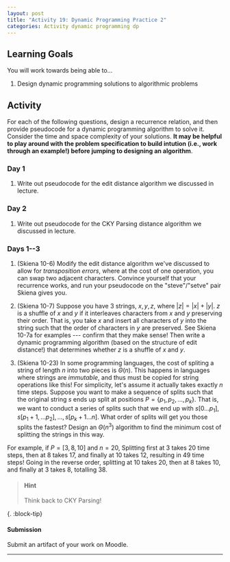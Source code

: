 ```yaml
---
layout: post
title: "Activity 19: Dynamic Programming Practice 2"
categories: Activity dynamic programming dp 
---
```


## Learning Goals

You will work towards being able to...

1. Design dynamic programming solutions to algorithmic problems

## Activity
For each of the following questions, design a recurrence relation, and then provide pseudocode for a dynamic programming algorithm to solve it. Consider the time and space complexity of your solutions. **It may be helpful to play around with the problem specification to build intution (i.e., work through an example!) before jumping to designing an algorithm**.

### Day 1

1. Write out pseudocode for the edit distance algorithm we discussed in lecture.  

### Day 2

1. Write out pseudocode for the CKY Parsing distance algorithm we discussed in lecture.  

### Days 1--3

1. (Skiena 10-6) Modify the edit distance algorithm we've discussed to allow for *transposition errors*, where at the cost of one operation, you can swap two adjacent characters. Convince yourself that your recurrence works, and run your pseudocode on the "steve"/"setve" pair Skiena gives you. 

2. (Skiena 10-7) Suppose you have 3 strings, $x, y, z$, where $\lvert z \rvert = \lvert x \rvert + \lvert y \rvert$. $z$ is a shuffle of $x$ and $y$ if it interleaves characters from $x$ and $y$ preserving their order. That is, you take $x$ and insert all characters of $y$ into the string such that the order of characters in $y$ are preserved. See Skiena 10-7a for examples --- confirm that they make sense! Then write a dynamic programming algorithm (based on the structure of edit distance!) that determines whether $z$ is a shuffle of $x$ and $y$. 

3. (Skiena 10-23) In some programming languages, the cost of spliting a string of length $n$ into two pieces is $\Theta(n)$. This happens in languages where strings are *immutable*, and thus must be copied for string operations like this! For simplicity, let's assume it actually takes exactly $n$ time steps. Suppose you want to make a sequence of splits such that the original string $s$ ends up split at positions $P = \{p_1, p_2, \dots, p_k\}$. That is, we want to conduct a series of splits such that we end up with $s[0\dots p_1], s[p_1+1, \dots p_2], \dots, s[p_k+1\dots n]$. What order of splits will get you those splits the fastest? Design an $\Theta(n^3)$ algorithm to find the minimum cost of splitting the strings in this way.

For example, if $P = [3, 8, 10]$ and $n=20$, Splitting first at 3 takes 20 time steps, then at 8 takes 17, and finally at 10 takes 12, resulting in 49 time steps! Going in the reverse order, splitting at 10 takes 20, then at 8 takes 10, and finally at 3 takes 8, totalling 38.

> #### Hint
> Think back to CKY Parsing!
>
{. :block-tip} 

#### Submission
Submit an artifact of your work on Moodle. 

---
